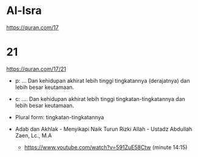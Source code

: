 # Al-Isra 
https://quran.com/17

# 21
https://quran.com/17/21
* p: ... Dan kehidupan akhirat lebih tinggi tingkatannya (derajatnya) dan lebih besar keutamaan.
* c: .... Dan kehidupan akhirat lebih tinggi tingkatan-tingkatannya dan lebih besar keutamaan.

* Plural form: tingkatan-tingkatannya
* Adab dan Akhlak - Menyikapi Naik Turun Rizki Allah - Ustadz Abdullah Zaen, Lc., M.A
  * https://www.youtube.com/watch?v=591ZuE58Ctw (minute 14:15)
